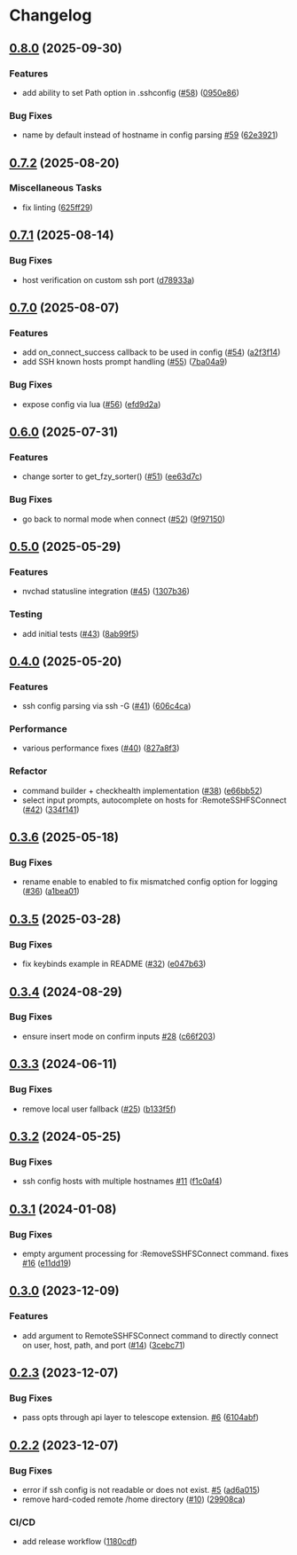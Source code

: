 # Changelog

## [0.8.0](https://github.com/nosduco/remote-sshfs.nvim/compare/v0.7.2...v0.8.0) (2025-09-30)


### Features

* add ability to set Path option in .sshconfig ([#58](https://github.com/nosduco/remote-sshfs.nvim/issues/58)) ([0950e86](https://github.com/nosduco/remote-sshfs.nvim/commit/0950e866212f317b3eb4726b65a4a79c36868bbc))


### Bug Fixes

* name by default instead of hostname in config parsing [#59](https://github.com/nosduco/remote-sshfs.nvim/issues/59) ([62e3921](https://github.com/nosduco/remote-sshfs.nvim/commit/62e39217263ba03d95628614cb607aa4d3c21b91))

## [0.7.2](https://github.com/nosduco/remote-sshfs.nvim/compare/v0.7.1...v0.7.2) (2025-08-20)


### Miscellaneous Tasks

* fix linting ([625ff29](https://github.com/nosduco/remote-sshfs.nvim/commit/625ff29c6d9b2f8c173d571f1bd2e18c138d14b5))

## [0.7.1](https://github.com/nosduco/remote-sshfs.nvim/compare/v0.7.0...v0.7.1) (2025-08-14)


### Bug Fixes

* host verification on custom ssh port ([d78933a](https://github.com/nosduco/remote-sshfs.nvim/commit/d78933aa69dc44a15386ff25a91b2908d49fc363))

## [0.7.0](https://github.com/nosduco/remote-sshfs.nvim/compare/v0.6.0...v0.7.0) (2025-08-07)


### Features

* add on_connect_success callback to be used in config ([#54](https://github.com/nosduco/remote-sshfs.nvim/issues/54)) ([a2f3f14](https://github.com/nosduco/remote-sshfs.nvim/commit/a2f3f144ee1b594d40414ddfbfba2be69198da7a))
* add SSH known hosts prompt handling ([#55](https://github.com/nosduco/remote-sshfs.nvim/issues/55)) ([7ba04a9](https://github.com/nosduco/remote-sshfs.nvim/commit/7ba04a9a26c59d2871012bd610bc333cb2a6cb98))


### Bug Fixes

* expose config via lua ([#56](https://github.com/nosduco/remote-sshfs.nvim/issues/56)) ([efd9d2a](https://github.com/nosduco/remote-sshfs.nvim/commit/efd9d2a477d1ba59829fe3e8d2001f1449362088))

## [0.6.0](https://github.com/nosduco/remote-sshfs.nvim/compare/v0.5.0...v0.6.0) (2025-07-31)


### Features

* change sorter to get_fzy_sorter() ([#51](https://github.com/nosduco/remote-sshfs.nvim/issues/51)) ([ee63d7c](https://github.com/nosduco/remote-sshfs.nvim/commit/ee63d7c09128659c9e18bfb744a6e47b927be7d1))


### Bug Fixes

* go back to normal mode when connect ([#52](https://github.com/nosduco/remote-sshfs.nvim/issues/52)) ([9f97150](https://github.com/nosduco/remote-sshfs.nvim/commit/9f9715077788195213b640518f8a2cde48149d86))

## [0.5.0](https://github.com/nosduco/remote-sshfs.nvim/compare/v0.4.0...v0.5.0) (2025-05-29)


### Features

* nvchad statusline integration ([#45](https://github.com/nosduco/remote-sshfs.nvim/issues/45)) ([1307b36](https://github.com/nosduco/remote-sshfs.nvim/commit/1307b3645af5ce60b9e42f06d27eb5a1fab18fc7))


### Testing

* add initial tests ([#43](https://github.com/nosduco/remote-sshfs.nvim/issues/43)) ([8ab99f5](https://github.com/nosduco/remote-sshfs.nvim/commit/8ab99f5371723fc4d41ceba538116b947b29fae2))

## [0.4.0](https://github.com/nosduco/remote-sshfs.nvim/compare/v0.3.6...v0.4.0) (2025-05-20)


### Features

* ssh config parsing via ssh -G ([#41](https://github.com/nosduco/remote-sshfs.nvim/issues/41)) ([606c4ca](https://github.com/nosduco/remote-sshfs.nvim/commit/606c4cada3908ad4b7d24e1118e787876e8d55cd))


### Performance

* various performance fixes ([#40](https://github.com/nosduco/remote-sshfs.nvim/issues/40)) ([827a8f3](https://github.com/nosduco/remote-sshfs.nvim/commit/827a8f387c2ddb17ff9031415af4f46b8cf1db46))


### Refactor

* command builder + checkhealth implementation ([#38](https://github.com/nosduco/remote-sshfs.nvim/issues/38)) ([e66bb52](https://github.com/nosduco/remote-sshfs.nvim/commit/e66bb5204b8ddc7b347f483f7da227214effc6df))
* select input prompts, autocomplete on hosts for :RemoteSSHFSConnect ([#42](https://github.com/nosduco/remote-sshfs.nvim/issues/42)) ([334f141](https://github.com/nosduco/remote-sshfs.nvim/commit/334f1419e5c9004f4eb300c085abb58b94781ecb))

## [0.3.6](https://github.com/nosduco/remote-sshfs.nvim/compare/v0.3.5...v0.3.6) (2025-05-18)


### Bug Fixes

* rename enable to enabled to fix mismatched config option for logging ([#36](https://github.com/nosduco/remote-sshfs.nvim/issues/36)) ([a1bea01](https://github.com/nosduco/remote-sshfs.nvim/commit/a1bea018c1b43ca8cc8a6e9adc4128e07610fd34))

## [0.3.5](https://github.com/nosduco/remote-sshfs.nvim/compare/v0.3.4...v0.3.5) (2025-03-28)


### Bug Fixes

* fix keybinds example in README ([#32](https://github.com/nosduco/remote-sshfs.nvim/issues/32)) ([e047b63](https://github.com/nosduco/remote-sshfs.nvim/commit/e047b6340653538efa57a8164cdcb1f729325689))

## [0.3.4](https://github.com/nosduco/remote-sshfs.nvim/compare/v0.3.3...v0.3.4) (2024-08-29)


### Bug Fixes

* ensure insert mode on confirm inputs [#28](https://github.com/nosduco/remote-sshfs.nvim/issues/28) ([c66f203](https://github.com/nosduco/remote-sshfs.nvim/commit/c66f2032bacf9c3cc5365d4e157a68876dbbb9ab))

## [0.3.3](https://github.com/nosduco/remote-sshfs.nvim/compare/v0.3.2...v0.3.3) (2024-06-11)


### Bug Fixes

* remove local user fallback ([#25](https://github.com/nosduco/remote-sshfs.nvim/issues/25)) ([b133f5f](https://github.com/nosduco/remote-sshfs.nvim/commit/b133f5f4262a92a7ce1b867abaf511cf22eccea7))

## [0.3.2](https://github.com/nosduco/remote-sshfs.nvim/compare/v0.3.1...v0.3.2) (2024-05-25)


### Bug Fixes

* ssh config hosts with multiple hostnames [#11](https://github.com/nosduco/remote-sshfs.nvim/issues/11) ([f1c0af4](https://github.com/nosduco/remote-sshfs.nvim/commit/f1c0af44362ebf475ee01a13377a42b17b348df7))

## [0.3.1](https://github.com/nosduco/remote-sshfs.nvim/compare/v0.3.0...v0.3.1) (2024-01-08)


### Bug Fixes

* empty argument processing for :RemoveSSHFSConnect command. fixes [#16](https://github.com/nosduco/remote-sshfs.nvim/issues/16) ([e11dd19](https://github.com/nosduco/remote-sshfs.nvim/commit/e11dd19c2ecf9881022429d1bca08d9bfd95c6c6))

## [0.3.0](https://github.com/nosduco/remote-sshfs.nvim/compare/v0.2.3...v0.3.0) (2023-12-09)


### Features

* add argument to RemoteSSHFSConnect command to directly connect on user, host, path, and port ([#14](https://github.com/nosduco/remote-sshfs.nvim/issues/14)) ([3cebc71](https://github.com/nosduco/remote-sshfs.nvim/commit/3cebc7140ecb56aa613e66e8404a30d31f618b2e))

## [0.2.3](https://github.com/nosduco/remote-sshfs.nvim/compare/v0.2.2...v0.2.3) (2023-12-07)


### Bug Fixes

* pass opts through api layer to telescope extension. [#6](https://github.com/nosduco/remote-sshfs.nvim/issues/6) ([6104abf](https://github.com/nosduco/remote-sshfs.nvim/commit/6104abf11fc891d89ac62f1a972d04d3641b9f96))

## [0.2.2](https://github.com/nosduco/remote-sshfs.nvim/compare/v0.2.1...v0.2.2) (2023-12-07)


### Bug Fixes

* error if ssh config is not readable or does not exist. [#5](https://github.com/nosduco/remote-sshfs.nvim/issues/5) ([ad6a015](https://github.com/nosduco/remote-sshfs.nvim/commit/ad6a015de9ed066e87c80431b77d64e560070330))
* remove hard-coded remote /home directory ([#10](https://github.com/nosduco/remote-sshfs.nvim/issues/10)) ([29908ca](https://github.com/nosduco/remote-sshfs.nvim/commit/29908ca45ebff903d6a0a944acbed0674fbe767d))


### CI/CD

* add release workflow ([1180cdf](https://github.com/nosduco/remote-sshfs.nvim/commit/1180cdf665404c4ec7a766ac6d0457b42e688376))
